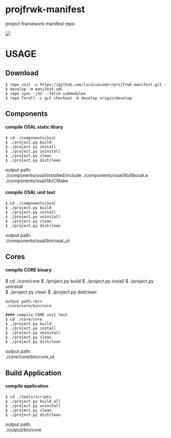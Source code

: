 # projfrwk-manifest
project framework manifest repo

![](https://img.shields.io/badge/license-MIT%2FApache--2.0-blue)


# USAGE
## Download
  ```
  $ repo init -u https://github.com/lucaisacoder/projfrwk-manifest.git -b develop -m manifest.xml
  $ repo sync -j32 --fetch-submodules  
  $ repo forall -c git checkout -b develop origin/develop
  ```
## Components
#### compile OSAL static libary
  ```
  $ cd ./components/osal
  $ ./project.py build
  $ ./project.py install
  $ ./project.py uninstall  
  $ ./project.py clean 
  $ ./project.py distclean   
  ```
  output path:<br>
  ./components/osal/installed/include
  ./components/osal/lib/libosal.a
  ./components/osal/lib/CMake
  
#### compile OSAL unit test
  ```
  $ cd ./components/osal
  $ ./project.py build
  $ ./project.py install
  $ ./project.py uninstall  
  $ ./project.py clean 
  $ ./project.py distclean   
  ```
  output path:<br>
  ./components/osal/bin/osal_ut
 
## Cores
#### compile CORE binary
  $ cd ./core/core
  $ ./project.py build
  $ ./project.py install
  $ ./project.py uninstall  
  $ ./project.py clean 
  $ ./project.py distclean   
  ```
  output path:<br>
  ./core/core/bin/core

#### compile CORE unit test
  $ cd ./core/core
  $ ./project.py build
  $ ./project.py install
  $ ./project.py uninstall  
  $ ./project.py clean 
  $ ./project.py distclean   
  ```
  output path:<br>
  ./core/core/bin/core_ut
  
## Build Application
#### compile application
  ```
  $ cd ./tools/scripts
  $ ./project.py build_all
  $ ./project.py uninstall  
  $ ./project.py clean 
  $ ./project.py distclean   
  ```
  output path:<br>
  ./output/bin/core
